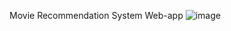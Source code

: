 Movie Recommendation System Web-app
![image](https://github.com/user-attachments/assets/29eccb2b-38f3-47d6-9bc6-4faf8a9b5217)

